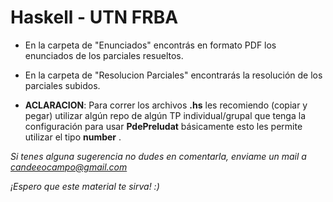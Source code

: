 # Haskell - UTN FRBA

* En la carpeta de "Enunciados" encontrás en formato PDF los enunciados de los parciales resueltos.

* En la carpeta de "Resolucion Parciales" encontrarás la resolución de los parciales subidos.

* __ACLARACION__: Para correr los archivos __.hs__ les recomiendo (copiar y pegar) utilizar algún repo de algún TP individual/grupal que tenga la configuración para usar __PdePreludat__ básicamente esto les permite utilizar el tipo __number__ .

*Si tenes alguna sugerencia no dudes en comentarla,
enviame un mail a candeeocampo@gmail.com*  

*¡Espero que este material te sirva! :)*